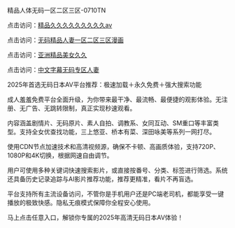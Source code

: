 精品人体无码一区二区三区-0710TN

点击访问：<a href="https://heiliaowt0d7p.pages.dev">精品久久久久久久久久久aⅴ</a>

点击访问：<a href="https://heiliaoll4qsx.pages.dev">无码精品人妻一区二区三区漫画</a>

点击访问：<a href="https://heiliaozj3tjd.pages.dev">亚洲精品美女久久</a>

点击访问：<a href="https://heiliaoe8ajia.pages.dev">中文字幕无码专区人妻</a>

2025年首选无码日本AV平台推荐：极速加载＋永久免费＋强大搜索功能

成人羞羞免费平台全面升级，为你带来最干净、最流畅、最便捷的观影体验。无注册、无广告、无跳转限制，真正实现秒速观看。

内容涵盖剧情片、无码原片、素人自拍、调教系、女同互动、SM重口等丰富类型。支持全女优查找功能，三上悠亚、桥本有菜、深田咏美等系列一网打尽。

使用CDN节点加速技术和高清视频源，确保不卡顿、高画质体验，支持720P、1080P和4K切换，根据网速自由调节。

用户可使用多种关键词快速搜索影片，或直接按番号、分类、标签进行筛选。系统还具备历史记录追踪与AI影片推荐功能，推荐更精准，看片不再盲选。

平台支持所有主流设备访问，不管你是手机用户还是PC端老司机，都能享受一键播放的极致快感。隐私无痕模式保障你全程安心使用。

马上点击任意入口，解锁你专属的2025年高清无码日本AV体验！

<span style="display:none;">[Canonical link]  (  ）</span> 
